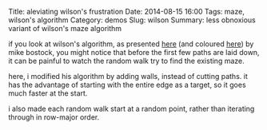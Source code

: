 Title: aleviating wilson's frustration
Date: 2014-08-15 16:00
Tags: maze, wilson's algorithm
Category: demos
Slug: wilson
Summary: less obnoxious variant of wilson's maze algorithm
<div style="text-align:center;">
<canvas id="maze" width="700" height="700"></canvas>
</div>

if you look at wilson's algorithm, as presented [here](http://bl.ocks.org/mbostock/11357811) (and coloured [here](http://bl.ocks.org/mbostock/c03ee31334ee89abad83)) by mike bostock, you might notice that before the first few paths are laid down, it can be painful to watch the random walk try to find the existing maze.

here, i modified his algorithm by adding walls, instead of cutting paths. it has the advantage of starting with the entire edge as a target, so it goes much faster at the start.

i also made each random walk start at a random point, rather than iterating through in row-major order.

<script src="http://d3js.org/d3.v3.min.js"></script>
<script>


var canvas = document.getElementById("maze");

var width = canvas.width,
    height = canvas.height;

var N = 1 << 0,
    S = 1 << 1,
    W = 1 << 2,
    E = 1 << 3;

var cellSize = 4,
    cellSpacing = 4,
    cellWidth = Math.floor((width - cellSpacing) / (cellSize + cellSpacing)),
    cellHeight = Math.floor((height - cellSpacing) / (cellSize + cellSpacing)),
    cells = new Array(cellWidth * cellHeight), // each cell’s edge bits
    previous = new Array(cellWidth * cellHeight), // current random walk path
    i0, x0, y0; // end of current random walk


 var remaining = new Array((cellWidth-2) * (cellHeight-2)); // cell indexes to visit
 var loopIdx = 0;
 for(var j = 1; j < cellHeight-1; ++j) {
 	for(var i = 1; i < cellWidth-1; ++i) {
 		var idx = j*cellWidth+i;
 		remaining[loopIdx++] = idx;
 	}
 }
 //shuffle them
 for(var i = 0; i < remaining.length-1; ++i) {
 	var rest = remaining.length-i;
 	var j = Math.floor(Math.random()*rest);
 	var temp = remaining[i];
 	remaining[i] = remaining[j];
 	remaining[j] = temp;
 }

var context = canvas.getContext("2d");

context.translate(
  Math.round((width - cellWidth * cellSize - (cellWidth + 1) * cellSpacing) / 2),
  Math.round((height - cellHeight * cellSize - (cellHeight + 1) * cellSpacing) / 2)
);

// Add the starting cells.
context.fillStyle = "black";
for(var i = 0; i < cellWidth; ++i) {
	var start = i;
	cells[start] = 0;
	fillCell(start);
	if(i < cellWidth-1) {
		cells[start] |= E;
		fillEast(start);
	}
	if(i > 0) {
		cells[start] |= W;
	}
	start = i + (cellHeight-1)*cellWidth;
	cells[start] = 0;
	fillCell(start);if(i < cellWidth-1) {
		cells[start] |= E;
		fillEast(start);
	}
	if(i > 0) {
		cells[start] |= W;
	}
}
for(var i = 0; i < cellHeight; ++i) {
	var start = i*cellWidth;
	if(cells[start] == null) cells[start] = 0;
	fillCell(start);
	if(i < cellHeight-1) {
		cells[start] |= S;
		fillSouth(start);
	}
	if(i > 0) {
		cells[start] |= N;
	}
	start = i *cellWidth+cellHeight-1;
	if(cells[start] == null) cells[start] = 0;
	fillCell(start);
	if(i < cellHeight-1) {
		cells[start] |= S;
		fillSouth(start);
	}
	if(i > 0) {
		cells[start] |= N;
	}
}

// While there are remaining cells,
// add a loop-erased random walk to the maze.
context.fillStyle = "magenta";
d3.timer(function() {
  for (var k = 0; k < 50; ++k) {
    if (loopErasedRandomWalk()) {
    	var newCells = new Array((cellWidth-1) * (cellHeight-1));
    	var cw = cellWidth-1;
    	var ch = cellHeight-1;
    	for(var j = 0; j < ch; ++j) {
	    	for(var i = 0; i < cw; ++i) {
	    		var cidx = i + cw*j;
	    		var nw = i+cellWidth*j;
	    		var se = nw+1+cellWidth;
	    		newCells[cidx] = 0;
	    		if((cells[nw]&E) == 0) newCells[cidx] |= N;
	    		if((cells[nw]&S) == 0) newCells[cidx] |= W;
	    		if((cells[se]&W) == 0) newCells[cidx] |= S;
	    		if((cells[se]&N) == 0) newCells[cidx] |= E;
    		}
    	}
    	cells = newCells;
    	cellWidth = cw;
    	cellHeight = ch;
    	context.translate(cellSize, cellSize);
    	d3.timer(colour)
     	return true;
    }
  }
});

var frontier = [0],
	distance = 0,
    visited = new Array(cellWidth * cellHeight);
function colour() {
	if (!(n0 = frontier.length)) return true;

  context.fillStyle = d3.hsl(distance++ % 360, 1, .5) + "";

  if (distance & 1) {
    for (var i = 0; i < n0; ++i) {
      fillCell(frontier[i]);
    }
  } else {
    var frontier1 = [],
        i0,
        i1,
        n0;

    for (var i = 0; i < n0; ++i) {
      i0 = frontier[i];
      if (cells[i0] & E && !visited[i1 = i0 + 1]) visited[i1] = true, fillEast(i0), frontier1.push(i1);
      if (cells[i0] & W && !visited[i1 = i0 - 1]) visited[i1] = true, fillEast(i1), frontier1.push(i1);
      if (cells[i0] & S && !visited[i1 = i0 + cellWidth]) visited[i1] = true, fillSouth(i0), frontier1.push(i1);
      if (cells[i0] & N && !visited[i1 = i0 - cellWidth]) visited[i1] = true, fillSouth(i1), frontier1.push(i1);
    }

    frontier = frontier1;
  }
}

function loopErasedRandomWalk() {
  var i1;

  // Pick a location that’s not yet in the maze (if any).
  if (i0 == null) {
    do if ((i0 = remaining.pop()) == null) return true;
    while (cells[i0] >= 0);
    previous[i0] = i0;
    fillCell(i0);
    x0 = i0 % cellWidth;
    y0 = i0 / cellWidth | 0;
    return;
  }

  // Perform a random walk starting at this location,
  // by picking a legal random direction.
  while (true) {
    i1 = Math.random() * 4 | 0;
    if (i1 === 0) { if (y0 <= 0) continue; --y0, i1 = i0 - cellWidth; }
    else if (i1 === 1) { if (y0 >= cellHeight - 1) continue; ++y0, i1 = i0 + cellWidth; }
    else if (i1 === 2) { if (x0 <= 0) continue; --x0, i1 = i0 - 1; }
    else { if (x0 >= cellWidth - 1) continue; ++x0, i1 = i0 + 1; }
    break;
  }

  // If this new cell was visited previously during this walk,
  // erase the loop, rewinding the path to its earlier state.
  if (previous[i1] >= 0) eraseWalk(i0, i1);

  // Otherwise, just add it to the walk.
  else {
    previous[i1] = i0;
    fillCell(i1);
    if (i1 === i0 - 1) fillEast(i1);
    else if (i1 === i0 + 1) fillEast(i0);
    else if (i1 === i0 - cellWidth) fillSouth(i1);
    else fillSouth(i0);
  }

  // If this cell is part of the maze, we’re done walking.
  if (cells[i1] >= 0) {

    // Add the random walk to the maze by backtracking to the starting cell.
    // Also erase this walk’s history to not interfere with subsequent walks.
    context.save();
    context.fillStyle = "#000";
    fillCell(i1);
    while ((i0 = previous[i1]) !== i1) {
      fillCell(i0);
      if (i1 === i0 + 1) cells[i0] |= E, cells[i1] |= W, fillEast(i0);
      else if (i1 === i0 - 1) cells[i0] |= W, cells[i1] |= E, fillEast(i1);
      else if (i1 === i0 + cellWidth) cells[i0] |= S, cells[i1] |= N, fillSouth(i0);
      else cells[i0] |= N, cells[i1] |= S, fillSouth(i1);
      previous[i1] = NaN;
      i1 = i0;
    }
    context.restore();

    previous[i1] = NaN;
    i0 = null;
  } else {
    i0 = i1;
  }
}

function eraseWalk(i0, i2) {
  var i1;
  context.save();
  context.globalCompositeOperation = "destination-out";
  do {
    i1 = previous[i0];
    if (i1 === i0 - 1) fillEast(i1);
    else if (i1 === i0 + 1) fillEast(i0);
    else if (i1 === i0 - cellWidth) fillSouth(i1);
    else fillSouth(i0);
    fillCell(i0);
    previous[i0] = NaN;
    i0 = i1;
  } while (i1 !== i2);
  context.restore();
}

function fillCell(i) {
  var x = i % cellWidth, y = i / cellWidth | 0;
  context.fillRect(x * cellSize + (x + 1) * cellSpacing, y * cellSize + (y + 1) * cellSpacing, cellSize, cellSize);
}

function fillEast(i) {
  var x = i % cellWidth, y = i / cellWidth | 0;
  context.fillRect((x + 1) * (cellSize + cellSpacing), y * cellSize + (y + 1) * cellSpacing, cellSpacing, cellSize);
}

function fillSouth(i) {
  var x = i % cellWidth, y = i / cellWidth | 0;
  context.fillRect(x * cellSize + (x + 1) * cellSpacing, (y + 1) * (cellSize + cellSpacing), cellSize, cellSpacing);
}

d3.select(self.frameElement).style("height", height + "px");

</script>